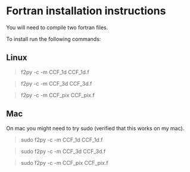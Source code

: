 # Fortran installation instructions

You will need to compile two fortran files.

To install run the following commands:

## Linux

> f2py -c -m CCF_1d CCF_1d.f

> f2py -c -m CCF_3d CCF_3d.f

> f2py -c -m CCF_pix CCF_pix.f


## Mac
On mac you might need to try sudo (verified that this works on my mac).

> sudo f2py -c -m CCF_1d CCF_1d.f

> sudo f2py -c -m CCF_3d CCF_3d.f

> sudo f2py -c -m CCF_pix CCF_pix.f
